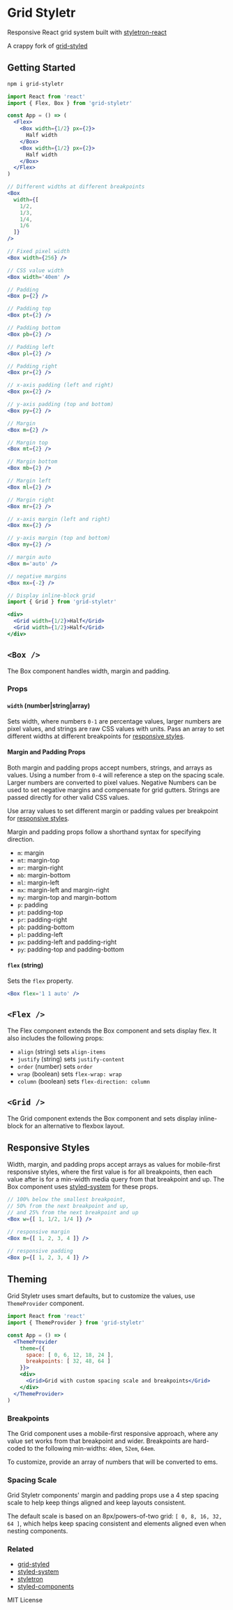 
# Grid Styletr

Responsive React grid system built with [styletron-react](https://github.com/rtsao/styletron)

A crappy fork of [grid-styled](https://github.com/jxnblk/grid-styled)

## Getting Started

```sh
npm i grid-styletr
```

```jsx
import React from 'react'
import { Flex, Box } from 'grid-styletr'

const App = () => (
  <Flex>
    <Box width={1/2} px={2}>
      Half width
    </Box>
    <Box width={1/2} px={2}>
      Half width
    </Box>
  </Flex>
)
```

```jsx
// Different widths at different breakpoints
<Box
  width={[
    1/2,
    1/3,
    1/4,
    1/6
  ]}
/>

// Fixed pixel width
<Box width={256} />

// CSS value width
<Box width='40em' />
```

```jsx
// Padding
<Box p={2} />

// Padding top
<Box pt={2} />

// Padding bottom
<Box pb={2} />

// Padding left
<Box pl={2} />

// Padding right
<Box pr={2} />

// x-axis padding (left and right)
<Box px={2} />

// y-axis padding (top and bottom)
<Box py={2} />
```

```jsx
// Margin
<Box m={2} />

// Margin top
<Box mt={2} />

// Margin bottom
<Box mb={2} />

// Margin left
<Box ml={2} />

// Margin right
<Box mr={2} />

// x-axis margin (left and right)
<Box mx={2} />

// y-axis margin (top and bottom)
<Box my={2} />
```

```jsx
// margin auto
<Box m='auto' />

// negative margins
<Box mx={-2} />
```

```jsx
// Display inline-block grid
import { Grid } from 'grid-styletr'

<div>
  <Grid width={1/2}>Half</Grid>
  <Grid width={1/2}>Half</Grid>
</div>
```


## `<Box />`

The Box component handles width, margin and padding.

### Props

#### `width` (number|string|array)

Sets width, where numbers `0-1` are percentage values, larger numbers are pixel values, and strings are raw CSS values with units.
Pass an array to set different widths at different breakpoints for
[responsive styles](#responsive-styles).

#### Margin and Padding Props

Both margin and padding props accept numbers, strings, and arrays as values.
Using a number from `0-4` will reference a step on the spacing scale.
Larger numbers are converted to pixel values.
Negative Numbers can be used to set negative margins and compensate for grid gutters.
Strings are passed directly for other valid CSS values.

Use array values to set different margin or padding values per breakpoint for
[responsive styles](#responsive-styles).

Margin and padding props follow a shorthand syntax for specifying direction.

- `m`:  margin
- `mt`: margin-top
- `mr`: margin-right
- `mb`: margin-bottom
- `ml`: margin-left
- `mx`: margin-left and margin-right
- `my`: margin-top and margin-bottom
- `p`:  padding
- `pt`: padding-top
- `pr`: padding-right
- `pb`: padding-bottom
- `pl`: padding-left
- `px`: padding-left and padding-right
- `py`: padding-top and padding-bottom

#### `flex` (string)

Sets the `flex` property.

```jsx
<Box flex='1 1 auto' />
```

## `<Flex />`

The Flex component extends the Box component and sets display flex.
It also includes the following props:

- `align` (string) sets `align-items`
- `justify` (string) sets `justify-content`
- `order` (number) sets `order`
- `wrap` (boolean) sets `flex-wrap: wrap`
- `column` (boolean) sets `flex-direction: column`


## `<Grid />`

The Grid component extends the Box component and sets display inline-block
for an alternative to flexbox layout.


## Responsive Styles

Width, margin, and padding props accept arrays as values for mobile-first responsive styles,
where the first value is for all breakpoints, then each value after is for a min-width
media query from that breakpoint and up.
The Box component uses [styled-system](https://github.com/jxnblk/styled-system) for these props.

```jsx
// 100% below the smallest breakpoint,
// 50% from the next breakpoint and up,
// and 25% from the next breakpoint and up
<Box w={[ 1, 1/2, 1/4 ]} />

// responsive margin
<Box m={[ 1, 2, 3, 4 ]} />

// responsive padding
<Box p={[ 1, 2, 3, 4 ]} />
```

## Theming

Grid Styletr uses smart defaults, but to customize the values,
use `ThemeProvider` component.

```jsx
import React from 'react'
import { ThemeProvider } from 'grid-styletr'

const App = () => (
  <ThemeProvider
    theme={{
      space: [ 0, 6, 12, 18, 24 ],
      breakpoints: [ 32, 48, 64 ]
    }}>
    <div>
      <Grid>Grid with custom spacing scale and breakpoints</Grid>
    </div>
  </ThemeProvider>
)
```

### Breakpoints

The Grid component uses a mobile-first responsive approach,
where any value set works from that breakpoint and wider.
Breakpoints are hard-coded to the following min-widths: `40em`, `52em`, `64em`.

To customize, provide an array of numbers that will be converted to ems.


### Spacing Scale

Grid Styletr components' margin and padding props use a 4 step spacing scale to help
keep things aligned and keep layouts consistent.

The default scale is based on an 8px/powers-of-two grid: `[ 0, 8, 16, 32, 64 ]`,
which helps keep spacing consistent and elements aligned even when nesting components.

### Related

- [grid-styled](https://github.com/jxnblk/grid-styled)
- [styled-system](https://github.com/jxnblk/styled-system)
- [styletron](https://github.com/rtsao/styletron)
- [styled-components](https://github.com/styled-components/styled-components)

MIT License

